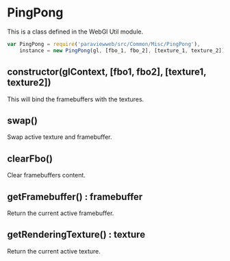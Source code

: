 # PingPong

This is a class defined in the WebGl Util module.

```js
var PingPong = require('paraviewweb/src/Common/Misc/PingPong'),
    instance = new PingPong(gl, [fbo_1, fbo_2], [texture_1, texture_2]);
```

## constructor(glContext, [fbo1, fbo2], [texture1, texture2])

This will bind the framebuffers with the textures.

## swap()

Swap active texture and framebuffer.

## clearFbo()

Clear framebuffers content.

## getFramebuffer() : framebuffer

Return the current active framebuffer.

## getRenderingTexture() : texture

Return the current active texture.
